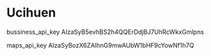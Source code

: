 # Ucihuen

bussiness_api_key AIzaSyB5evhBS2h4QQErDdjBJ7UhRcWkxGmlpns

maps_api_key AIzaSyBozX6ZAIhnG9mwAUbW1bHF9cYowNf1h7Q